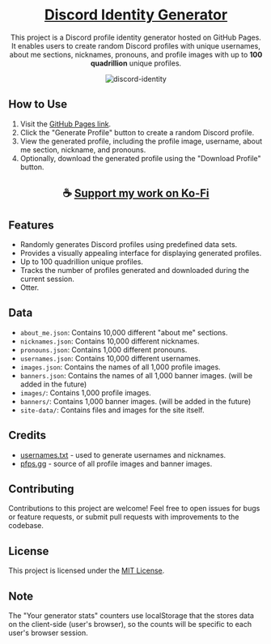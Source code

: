 <div align="center">

# [Discord Identity Generator](https://thatsinewave.github.io/Discord-Identity)

This project is a Discord profile identity generator hosted on GitHub Pages. 
It enables users to create random Discord profiles with unique usernames, about me sections, nicknames, pronouns, and profile images with up to **100 quadrillion** unique profiles.

![discord-identity](https://github.com/ThatSINEWAVE/Discord-Identity/assets/133239148/f4e5400a-1fe4-4976-995f-9dc535e64df3)

</div>

## How to Use

1. Visit the [GitHub Pages link](https://thatsinewave.github.io/Discord-Identity/).
2. Click the "Generate Profile" button to create a random Discord profile.
3. View the generated profile, including the profile image, username, about me section, nickname, and pronouns.
4. Optionally, download the generated profile using the "Download Profile" button.

<div align="center">

## ☕ [Support my work on Ko-Fi](https://ko-fi.com/thatsinewave)

</div>

## Features

- Randomly generates Discord profiles using predefined data sets.
- Provides a visually appealing interface for displaying generated profiles.
- Up to 100 quadrillion unique profiles.
- Tracks the number of profiles generated and downloaded during the current session.
- Otter.

## Data

- `about_me.json`: Contains 10,000 different "about me" sections.
- `nicknames.json`: Contains 10,000 different nicknames.
- `pronouns.json`: Contains 1,000 different pronouns.
- `usernames.json`: Contains 10,000 different usernames.
- `images.json`: Contains the names of all 1,000 profile images.
- `banners.json`: Contains the names of all 1,000 banner images. (will be added in the future)
- `images/`: Contains 1,000 profile images.
- `banners/`: Contains 1,000 banner images. (will be added in the future)
- `site-data/`: Contains files and images for the site itself.

## Credits

- [usernames.txt](https://github.com/jeanphorn/wordlist/blob/master/usernames.txt) - used to generate usernames and nicknames.
- [pfps.gg](https://pfps.gg/) - source of all profile images and banner images.

## Contributing

Contributions to this project are welcome! Feel free to open issues for bugs or feature requests, or submit pull requests with improvements to the codebase.

## License

This project is licensed under the [MIT License](LICENSE).

## Note
The "Your generator stats" counters use localStorage that the stores data on the client-side (user's browser), so the counts will be specific to each user's browser session.

